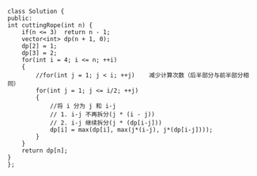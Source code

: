     class Solution {
    public:
    int cuttingRope(int n) {
        if(n <= 3)  return n - 1;
        vector<int> dp(n + 1, 0);
        dp[2] = 1;
        dp[3] = 2;
        for(int i = 4; i <= n; ++i)
        {
            //for(int j = 1; j < i; ++j)    减少计算次数（后半部分与前半部分相同）   
            for(int j = 1; j <= i/2; ++j)
            {
                //将 i 分为 j 和 i-j
                // 1. i-j 不再拆分(j * (i - j))
                // 2. i-j 继续拆分(j * (dp[i-j]))
                dp[i] = max(dp[i], max(j*(i-j), j*(dp[i-j])));
            }
        }
        return dp[n];
    }
    };
